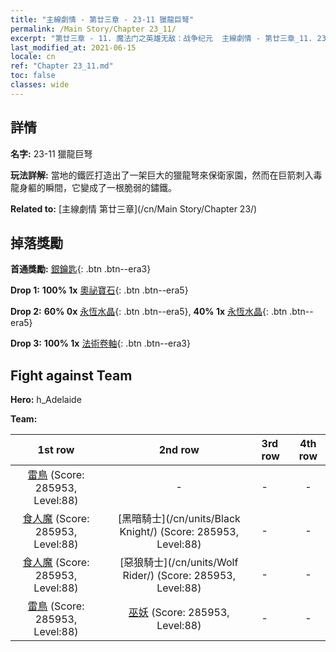 ```yaml
---
title: "主線劇情 - 第廿三章 - 23-11 獵龍巨弩"
permalink: /Main Story/Chapter 23_11/
excerpt: "第廿三章 - 11. 魔法门之英雄无敌：战争纪元  主線劇情 - 第廿三章_11. 23-11 獵龍巨弩"
last_modified_at: 2021-06-15
locale: cn
ref: "Chapter 23_11.md"
toc: false
classes: wide
---
```


## 詳情

 **名字:** 23-11 獵龍巨弩

 **玩法詳解:** 當地的鐵匠打造出了一架巨大的獵龍弩來保衛家園，然而在巨箭刺入毒龍身軀的瞬間，它變成了一根脆弱的鏽鐵。

 **Related to:** [主線劇情 第廿三章](/cn/Main Story/Chapter 23/)

## 掉落獎勵

 **首通獎勵:** [銀鑰匙](/cn/Items/con_693/){: .btn .btn--era3}

 **Drop 1:** **100% 1x** [奧祕寶石](/cn/Items/mat_79/){: .btn .btn--era5}

 **Drop 2:** **60% 0x** [永恆水晶](/cn/Items/mat_73/){: .btn .btn--era5}, **40% 1x** [永恆水晶](/cn/Items/mat_73/){: .btn .btn--era5}

 **Drop 3:** **100% 1x** [法術卷軸](/cn/Items/con_694/){: .btn .btn--era3}


## Fight against Team
 **Hero:** h_Adelaide

 **Team:**


  | 1st row | 2nd row | 3rd row | 4th row |
  |:----:|:----:|:----|:----:|
  | [雷鳥](/cn/units/Roc/) (Score: 285953, Level:88)  | - | - | - |
  | [食人魔](/cn/units/Ogre/) (Score: 285953, Level:88)  | [黑暗騎士](/cn/units/Black Knight/) (Score: 285953, Level:88)  | - | - |
  | [食人魔](/cn/units/Ogre/) (Score: 285953, Level:88)  | [惡狼騎士](/cn/units/Wolf Rider/) (Score: 285953, Level:88)  | - | - |
  | [雷鳥](/cn/units/Roc/) (Score: 285953, Level:88)  | [巫妖](/cn/units/Lich/) (Score: 285953, Level:88)  | - | - |


